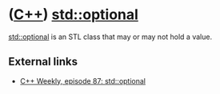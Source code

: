 # ([C++](Cpp.md)) [std::optional](CppStdOptional.md)

[std::optional](CppStdOptional.md) is an STL class that may or may not hold a value.

## External links

 * [C++ Weekly, episode 87: std::optional](https://www.youtube.com/watch?v=PiaZkNp_fIM)